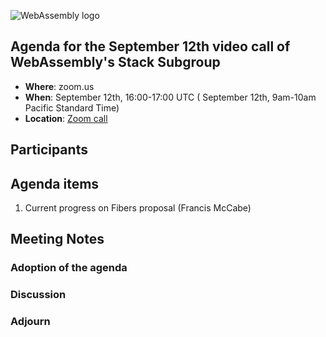 ![WebAssembly logo](/images/WebAssembly.png)

## Agenda for the September 12th video call of WebAssembly's Stack Subgroup

- **Where**: zoom.us
- **When**:  September 12th, 16:00-17:00 UTC ( September 12th, 9am-10am Pacific Standard Time)
- **Location**: [Zoom call](https://zoom.us/j/91846860726?pwd=NVVNVmpvRVVFQkZTVzZ1dTFEcXgrdz09)


## Participants


## Agenda items

1. Current progress on Fibers proposal (Francis McCabe)

## Meeting Notes

### Adoption of the agenda

### Discussion

### Adjourn
